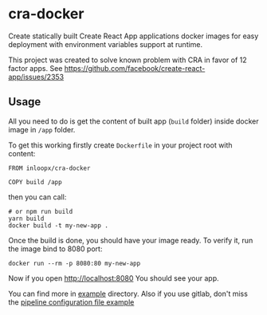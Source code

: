# cra-docker

Create statically built Create React App applications docker images for easy deployment with environment variables support at runtime.

This project was created to solve known problem with CRA in favor of 12 factor apps.
See https://github.com/facebook/create-react-app/issues/2353

## Usage

All you need to do is get the content of built app (`build` folder) inside docker image in `/app` folder.

To get this working firstly create `Dockerfile` in your project root with content:

```
FROM inloopx/cra-docker

COPY build /app
```

then you can call:

```
# or npm run build
yarn build
docker build -t my-new-app .
```

Once the build is done, you should have your image ready. To verify it, run the image bind to 8080 port:

```
docker run --rm -p 8080:80 my-new-app
```

Now if you open [http://localhost:8080](http://localhost:8080) You should see your app.

You can find more in [example](example) directory. Also if you use gitlab, don't miss the [pipeline configuration file example](example/.gitlab-ci.yml)
